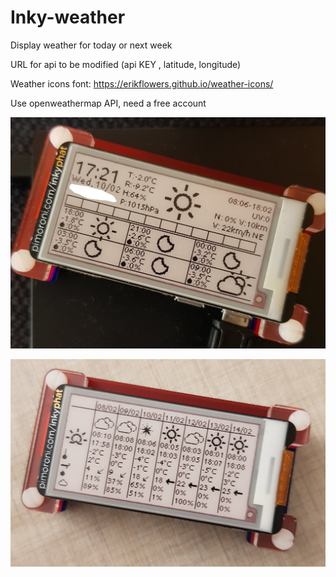 # Inky-weather

Display weather for today or next week

URL for api to be modified (api KEY , latitude, longitude)

Weather icons font: https://erikflowers.github.io/weather-icons/

Use openweathermap API, need a free account

![Image of Weather](https://github.com/Sebwap/Inky-weather/blob/main/weather.jpg)

![Image of Weather-next](https://github.com/Sebwap/Inky-weather/blob/main/weather-next.jpg)
